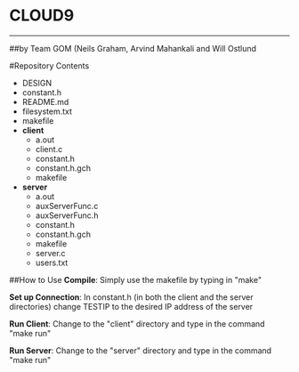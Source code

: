 # CLOUD9

---

##by Team GOM (Neils Graham, Arvind Mahankali and Will Ostlund

#Repository Contents
- DESIGN
- constant.h
- README.md
- filesystem.txt
- makefile
- **client**
  - a.out
  - client.c
  - constant.h
  - constant.h.gch
  - makefile
- **server**
  - a.out
  - auxServerFunc.c
  - auxServerFunc.h
  - constant.h
  - constant.h.gch
  - makefile
  - server.c
  - users.txt

##How to Use
**Compile**: Simply use the makefile by typing in "make"

**Set up Connection**: In constant.h (in both the client and the server directories) change TESTIP to the desired IP address of the server

**Run Client**: Change to the "client" directory and type in the command "make run"

**Run Server**: Change to the "server" directory and type in the command "make run"
